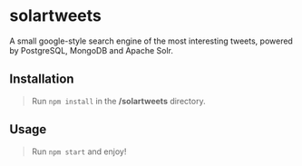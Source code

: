 # solartweets

A small google-style search engine of the most interesting tweets, powered by PostgreSQL, MongoDB and Apache Solr.

## Installation

> Run `npm install` in the **/solartweets** directory.

## Usage

> Run `npm start` and enjoy!
